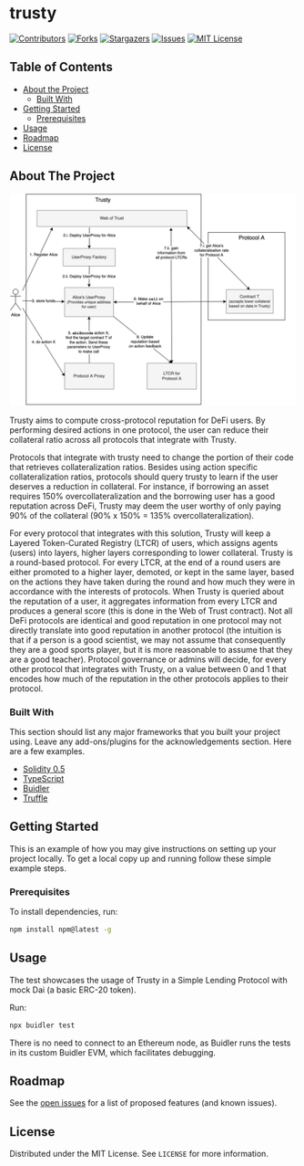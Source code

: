 # trusty

[![Contributors][contributors-shield]][contributors-url]
[![Forks][forks-shield]][forks-url]
[![Stargazers][stars-shield]][stars-url]
[![Issues][issues-shield]][issues-url]
[![MIT License][license-shield]][license-url]







<!-- TABLE OF CONTENTS -->
## Table of Contents

* [About the Project](#about-the-project)
  * [Built With](#built-with)
* [Getting Started](#getting-started)
  * [Prerequisites](#prerequisites)
* [Usage](#usage)
* [Roadmap](#roadmap)
* [License](#license)



<!-- ABOUT THE PROJECT -->
## About The Project

<img src="images/architecture.png" alt="Architecture Diagram">

Trusty aims to compute cross-protocol reputation for DeFi users. By performing desired actions in one protocol, the user can reduce
their collateral ratio across all protocols that integrate with Trusty.

Protocols that integrate with trusty need to change the portion of their code that retrieves collateralization ratios. Besides using action specific collateralization ratios, protocols should query trusty to learn if the user deserves a reduction in collateral. For instance, if borrowing an asset requires 150% overcollateralization and the borrowing user has a good reputation across DeFi, Trusty may deem the user worthy of only paying 90% of the collateral (90% x 150% = 135% overcollateralization). 

For every protocol that integrates with this solution, Trusty will keep a Layered Token-Curated Registry (LTCR) of users, which assigns agents (users) into layers, higher layers corresponding to lower collateral. Trusty is a round-based protocol. For every LTCR, at the end of a round users are either promoted to a higher layer, demoted, or kept in the same layer, based on the actions they have taken during the round and how much they were in accordance with the interests of protocols. When Trusty is queried about the reputation of a user, it aggregates information from every LTCR and produces a general score (this is done in the Web of Trust contract). Not all DeFi protocols are identical and good reputation in one protocol may not directly translate into good reputation in another protocol (the intuition is that if a person is a good scientist, we may not assume that consequently they are a good sports player, but it is more reasonable to assume that they are a good teacher). Protocol governance or admins will decide, for every other protocol that integrates with Trusty, on a value between 0 and 1 that encodes how much of the reputation in the other protocols applies to their protocol.

### Built With
This section should list any major frameworks that you built your project using. Leave any add-ons/plugins for the acknowledgements section. Here are a few examples.
* [Solidity 0.5](https://solidity.readthedocs.io/en/v0.5.0/050-breaking-changes.html)
* [TypeScript](https://www.typescriptlang.org/)
* [Buidler](https://buidler.dev/)
* [Truffle](https://www.trufflesuite.com/truffle)



<!-- GETTING STARTED -->
## Getting Started

This is an example of how you may give instructions on setting up your project locally.
To get a local copy up and running follow these simple example steps.

### Prerequisites

To install dependencies, run:
```sh
npm install npm@latest -g
```


<!-- USAGE EXAMPLES -->
## Usage

The test showcases the usage of Trusty in a Simple Lending Protocol with mock Dai (a basic ERC-20 token).

Run:
```sh
npx buidler test
```

There is no need to connect to an Ethereum node, as Buidler runs the tests in its custom Buidler EVM, which facilitates debugging.



<!-- ROADMAP -->
## Roadmap

See the [open issues](https://github.com/savudani8/trusty/issues) for a list of proposed features (and known issues).


<!-- LICENSE -->
## License

Distributed under the MIT License. See `LICENSE` for more information.



<!-- MARKDOWN LINKS & IMAGES -->
<!-- https://www.markdownguide.org/basic-syntax/#reference-style-links -->
[contributors-shield]: https://img.shields.io/github/contributors/savudani8/trusty.svg?style=flat-square
[contributors-url]: https://github.com/savudani8/trusty/graphs/contributors
[forks-shield]: https://img.shields.io/github/forks/savudani8/trusty.svg?style=flat-square
[forks-url]: https://github.com/savudani8/trusty/network/members
[stars-shield]: https://img.shields.io/github/stars/savudani8/trusty.svg?style=flat-square
[stars-url]: https://github.com/savudani8/trusty/stargazers
[issues-shield]: https://img.shields.io/github/issues/savudani8/trusty.svg?style=flat-square
[issues-url]: https://github.com/savudani8/trusty/issues
[license-shield]: https://img.shields.io/github/license/savudani8/trusty.svg?style=flat-square
[license-url]: https://github.com/savudani8/trusty/blob/master/LICENSE.txt
[product-screenshot]: images/architecture.png
